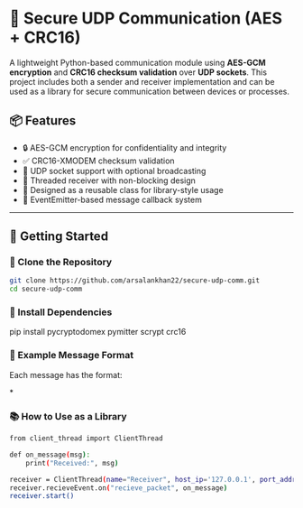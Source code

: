 # 🔐 Secure UDP Communication (AES + CRC16)

A lightweight Python-based communication module using **AES-GCM encryption** and **CRC16 checksum validation** over **UDP sockets**. This project includes both a sender and receiver implementation and can be used as a library for secure communication between devices or processes.

## 📦 Features

- 🔒 AES-GCM encryption for confidentiality and integrity
- ✅ CRC16-XMODEM checksum validation
- 📡 UDP socket support with optional broadcasting
- 🔄 Threaded receiver with non-blocking design
- 🧱 Designed as a reusable class for library-style usage
- 📩 EventEmitter-based message callback system

---

## 🚀 Getting Started

### 📁 Clone the Repository

```bash
git clone https://github.com/arsalankhan22/secure-udp-comm.git
cd secure-udp-comm
```

### 🐍 Install Dependencies
pip install pycryptodomex pymitter scrypt crc16


### 🔄 Example Message Format

Each message has the format:

<content>_<counter>_<senderID>*<crc16>


### 📚 How to Use as a Library

```bash
from client_thread import ClientThread

def on_message(msg):
    print("Received:", msg)

receiver = ClientThread(name="Receiver", host_ip='127.0.0.1', port_addr=5005)
receiver.recieveEvent.on("recieve_packet", on_message)
receiver.start()
